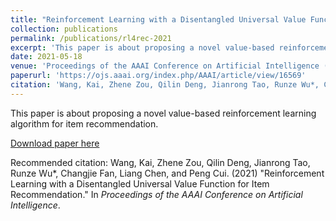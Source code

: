 ```yaml
---
title: "Reinforcement Learning with a Disentangled Universal Value Function for Item Recommendation"
collection: publications
permalink: /publications/rl4rec-2021
excerpt: 'This paper is about proposing a novel value-based reinforcement learning algorithm for item recommendation.'
date: 2021-05-18
venue: 'Proceedings of the AAAI Conference on Artificial Intelligence (AAAI`2020)'
paperurl: 'https://ojs.aaai.org/index.php/AAAI/article/view/16569'
citation: 'Wang, Kai, Zhene Zou, Qilin Deng, Jianrong Tao, Runze Wu*, Changjie Fan, Liang Chen, and Peng Cui. "Reinforcement Learning with a Disentangled Universal Value Function for Item Recommendation." In <i>Proceedings of the AAAI Conference on Artificial Intelligence</i>, vol. 35, no. 5, pp. 4427-4435. 2021.'
---
```

This paper is about proposing a novel value-based reinforcement learning algorithm for item recommendation.

[Download paper here](https://ojs.aaai.org/index.php/AAAI/article/view/16569)

Recommended citation: Wang, Kai, Zhene Zou, Qilin Deng, Jianrong Tao, Runze Wu*, Changjie Fan, Liang Chen, and Peng Cui. (2021) "Reinforcement Learning with a Disentangled Universal Value Function for Item Recommendation." In <i>Proceedings of the AAAI Conference on Artificial Intelligence</i>.